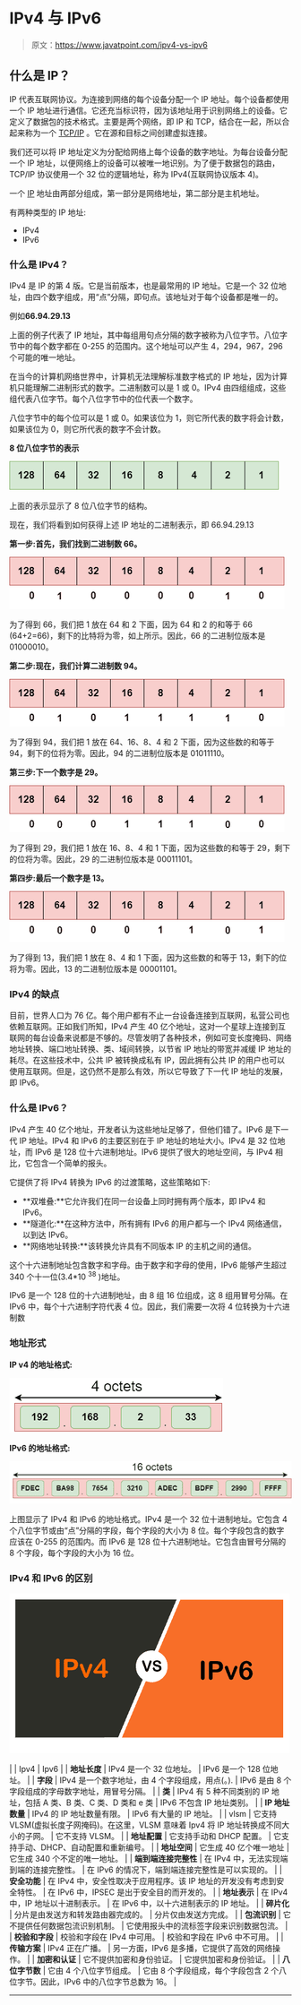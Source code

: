 # IPv4 与 IPv6

> 原文：<https://www.javatpoint.com/ipv4-vs-ipv6>

## 什么是 IP？

IP 代表互联网协议。为连接到网络的每个设备分配一个 IP 地址。每个设备都使用一个 IP 地址进行通信。它还充当标识符，因为该地址用于识别网络上的设备。它定义了数据包的技术格式。主要是两个网络，即 IP 和 TCP，结合在一起，所以合起来称为一个 [TCP/IP](https://www.javatpoint.com/tcp-ip-full-form) 。它在源和目标之间创建虚拟连接。

我们还可以将 IP 地址定义为分配给网络上每个设备的数字地址。为每台设备分配一个 IP 地址，以便网络上的设备可以被唯一地识别。为了便于数据包的路由，TCP/IP 协议使用一个 32 位的逻辑地址，称为 IPv4(互联网协议版本 4)。

一个 [IP](https://www.javatpoint.com/ip-full-form) 地址由两部分组成，第一部分是网络地址，第二部分是主机地址。

有两种类型的 IP 地址:

*   IPv4
*   IPv6

### 什么是 IPv4？

IPv4 是 IP 的第 4 版。它是当前版本，也是最常用的 IP 地址。它是一个 32 位地址，由四个数字组成，用“点”分隔，即句点。该地址对于每个设备都是唯一的。

例如**66.94.29.13**

上面的例子代表了 IP 地址，其中每组用句点分隔的数字被称为八位字节。八位字节中的每个数字都在 0-255 的范围内。这个地址可以产生 4，294，967，296 个可能的唯一地址。

在当今的计算机网络世界中，计算机无法理解标准数字格式的 IP 地址，因为计算机只能理解二进制形式的数字。二进制数可以是 1 或 0。IPv4 由四组组成，这些组代表八位字节。每个八位字节中的位代表一个数字。

八位字节中的每个位可以是 1 或 0。如果该位为 1，则它所代表的数字将会计数，如果该位为 0，则它所代表的数字不会计数。

**8 位八位字节的表示**

![IPv4 vs IPv6](img/e4250cb9838f3ec2a24808522580cc96.png)

上面的表示显示了 8 位八位字节的结构。

现在，我们将看到如何获得上述 IP 地址的二进制表示，即 66.94.29.13

**第一步:首先，我们找到二进制数 66。**

![IPv4 vs IPv6](img/4e1217d584967ee2ed1fd927c1599307.png)

为了得到 66，我们把 1 放在 64 和 2 下面，因为 64 和 2 的和等于 66 (64+2=66)，剩下的比特将为零，如上所示。因此，66 的二进制位版本是 01000010。

**第二步:现在，我们计算二进制数 94。**

![IPv4 vs IPv6](img/17258d06223cb37ce37cf6c06b722744.png)

为了得到 94，我们把 1 放在 64、16、8、4 和 2 下面，因为这些数的和等于 94，剩下的位将为零。因此，94 的二进制位版本是 01011110。

**第三步:下一个数字是 29。**

![IPv4 vs IPv6](img/48ccec347664cf36753e10bcf60f540f.png)

为了得到 29，我们把 1 放在 16、8、4 和 1 下面，因为这些数的和等于 29，剩下的位将为零。因此，29 的二进制位版本是 00011101。

**第四步:最后一个数字是 13。**

![IPv4 vs IPv6](img/bd424b2de1de237618969af23e23fbb6.png)

为了得到 13，我们把 1 放在 8、4 和 1 下面，因为这些数的和等于 13，剩下的位将为零。因此，13 的二进制位版本是 00001101。

### IPv4 的缺点

目前，世界人口为 76 亿。每个用户都有不止一台设备连接到互联网，私营公司也依赖互联网。正如我们所知，IPv4 产生 40 亿个地址，这对一个星球上连接到互联网的每台设备来说都是不够的。尽管发明了各种技术，例如可变长度掩码、网络地址转换、端口地址转换、类、域间转换，以节省 IP 地址的带宽并减缓 IP 地址的耗尽。在这些技术中，公共 IP 被转换成私有 IP，因此拥有公共 IP 的用户也可以使用互联网。但是，这仍然不是那么有效，所以它导致了下一代 IP 地址的发展，即 IPv6。

### 什么是 IPv6？

IPv4 产生 40 亿个地址，开发者认为这些地址足够了，但他们错了。IPv6 是下一代 IP 地址。IPv4 和 IPv6 的主要区别在于 IP 地址的地址大小。IPv4 是 32 位地址，而 IPv6 是 128 位十六进制地址。IPv6 提供了很大的地址空间，与 IPv4 相比，它包含一个简单的报头。

它提供了将 IPv4 转换为 IPv6 的过渡策略，这些策略如下:

*   **双堆叠:**它允许我们在同一台设备上同时拥有两个版本，即 IPv4 和 IPv6。
*   **隧道化:**在这种方法中，所有拥有 IPv6 的用户都与一个 IPv4 网络通信，以到达 IPv6。
*   **网络地址转换:**该转换允许具有不同版本 IP 的主机之间的通信。

这个十六进制地址包含数字和字母。由于数字和字母的使用，IPv6 能够产生超过 340 个十一位(3.4*10 <sup>38</sup> )地址。

IPv6 是一个 128 位的十六进制地址，由 8 组 16 位组成，这 8 组用冒号分隔。在 IPv6 中，每个十六进制字符代表 4 位。因此，我们需要一次将 4 位转换为十六进制数

### 地址形式

**IP v4 的地址格式:**

![IPv4 vs IPv6](img/31124a55dbb95bcbee3464d74050bac0.png)

**IPv6 的地址格式:**

![IPv4 vs IPv6](img/99ee15bcf3f4e449e4214bc578e5498a.png)

上图显示了 IPv4 和 IPv6 的地址格式。IPv4 是一个 32 位十进制地址。它包含 4 个八位字节或由“点”分隔的字段，每个字段的大小为 8 位。每个字段包含的数字应该在 0-255 的范围内。而 IPv6 是 128 位十六进制地址。它包含由冒号分隔的 8 个字段，每个字段的大小为 16 位。

### IPv4 和 IPv6 的区别

![IPv4 vs IPv6](img/e52382aa1f0d32d6a6e31aead4bc38e5.png)

|  | Ipv4 | Ipv6 |
| **地址长度** | IPv4 是一个 32 位地址。 | IPv6 是一个 128 位地址。 |
| **字段** | IPv4 是一个数字地址，由 4 个字段组成，用点(。). | IPv6 是由 8 个字段组成的字母数字地址，用冒号分隔。 |
| **类** | IPv4 有 5 种不同类别的 IP 地址，包括 A 类、B 类、C 类、D 类和 e 类 | IPv6 不包含 IP 地址类别。 |
| **IP 地址数量** | IPv4 的 IP 地址数量有限。 | IPv6 有大量的 IP 地址。 |
| vlsm | 它支持 VLSM(虚拟长度子网掩码)。在这里，VLSM 意味着 Ipv4 将 IP 地址转换成不同大小的子网。 | 它不支持 VLSM。 |
| **地址配置** | 它支持手动和 DHCP 配置。 | 它支持手动、DHCP、自动配置和重新编号。 |
| **地址空间** | 它生成 40 亿个唯一地址 | 它生成 340 个不定的唯一地址。 |
| **端到端连接完整性** | 在 IPv4 中，无法实现端到端的连接完整性。 | 在 IPv6 的情况下，端到端连接完整性是可以实现的。 |
| **安全功能** | 在 IPv4 中，安全性取决于应用程序。该 IP 地址的开发没有考虑到安全特性。 | 在 IPv6 中，IPSEC 是出于安全目的而开发的。 |
| **地址表示** | 在 IPv4 中，IP 地址以十进制表示。 | 在 IPv6 中，以十六进制表示的 IP 地址。 |
| **碎片化** | 分片是由发送方和转发路由器完成的。 | 分片仅由发送方完成。 |
| **包流识别** | 它不提供任何数据包流识别机制。 | 它使用报头中的流标签字段来识别数据包流。 |
| **校验和字段** | 校验和字段在 IPv4 中可用。 | 校验和字段在 IPv6 中不可用。 |
| **传输方案** | IPv4 正在广播。 | 另一方面，IPv6 是多播，它提供了高效的网络操作。 |
| **加密和认证** | 它不提供加密和身份验证。 | 它提供加密和身份验证。 |
| **八位字节数** | 它由 4 个八位字节组成。 | 它由 8 个字段组成，每个字段包含 2 个八位字节。因此，IPv6 中的八位字节总数为 16。 |

* * *